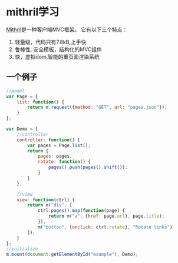 # mithril学习
[Mithril](http://mithril.js.org/)是一种客户端MVC框架。
它有以下三个特点：
1. 轻量级，代码只有7.8kB,上手快
2. 鲁棒性, 安全模板，结构化的MVC组件
3. 快，虚拟dom,智能的重页面渲染系统

## 一个例子
```javascript
//model
var Page = {
    list: function() {
        return m.request({method: "GET", url: "pages.json"});
    }
};

var Demo = {
    //controller
    controller: function() {
        var pages = Page.list();
        return {
            pages: pages,
            rotate: function() {
                pages().push(pages().shift());
            }
        }
    },

    //view
    view: function(ctrl) {
        return m("div", [
            ctrl.pages().map(function(page) {
                return m("a", {href: page.url}, page.title);
            }),
            m("button", {onclick: ctrl.rotate}, "Rotate links")
        ]);
    }
};
//initialize
m.mount(document.getElementById("example"), Demo);
```
